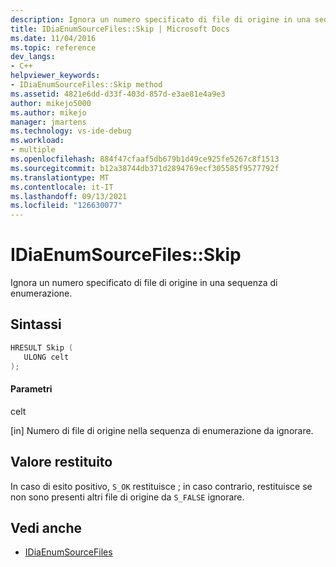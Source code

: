```yaml
---
description: Ignora un numero specificato di file di origine in una sequenza di enumerazione.
title: IDiaEnumSourceFiles::Skip | Microsoft Docs
ms.date: 11/04/2016
ms.topic: reference
dev_langs:
- C++
helpviewer_keywords:
- IDiaEnumSourceFiles::Skip method
ms.assetid: 4821e6dd-d33f-403d-857d-e3ae81e4a9e3
author: mikejo5000
ms.author: mikejo
manager: jmartens
ms.technology: vs-ide-debug
ms.workload:
- multiple
ms.openlocfilehash: 884f47cfaaf5db679b1d49ce925fe5267c8f1513
ms.sourcegitcommit: b12a38744db371d2894769ecf305585f9577792f
ms.translationtype: MT
ms.contentlocale: it-IT
ms.lasthandoff: 09/13/2021
ms.locfileid: "126630077"
---
```

# <a name="idiaenumsourcefilesskip"></a>IDiaEnumSourceFiles::Skip
Ignora un numero specificato di file di origine in una sequenza di enumerazione.

## <a name="syntax"></a>Sintassi

```C++
HRESULT Skip ( 
   ULONG celt
);
```

#### <a name="parameters"></a>Parametri
 celt

[in] Numero di file di origine nella sequenza di enumerazione da ignorare.

## <a name="return-value"></a>Valore restituito
 In caso di esito positivo, `S_OK` restituisce ; in caso contrario, restituisce se non sono presenti altri file di origine da `S_FALSE` ignorare.

## <a name="see-also"></a>Vedi anche
- [IDiaEnumSourceFiles](../../debugger/debug-interface-access/idiaenumsourcefiles.md)
